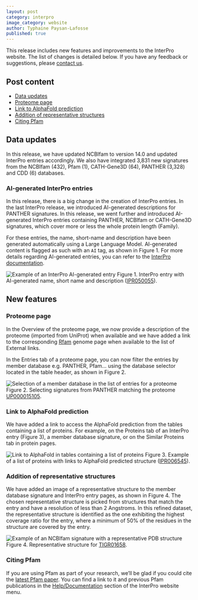 ```yaml
---
layout: post
category: interpro
image_category: website
author: Typhaine Paysan-Lafosse
published: true
---
```


This release includes new features and improvements to the InterPro website. The list of changes is detailed below. If you have any feedback or suggestions, please [contact us](https://www.ebi.ac.uk/support/interpro).

## Post content
- [Data updates](#data-updates)
- [Proteome page](#proteome-page)
- [Link to AlphaFold prediction](#link-to-alphafold-prediction)
- [Addition of representative structures](#addition-of-representative-structures)
- [Citing Pfam](#citing-pfam)

## Data updates
In this release, we have updated NCBIfam to version 14.0 and updated InterPro entries accordingly.
We also have integrated 3,831 new signatures from the NCBIfam (432), Pfam (1), CATH-Gene3D (64), PANTHER (3,328) and CDD (6) databases.

### AI-generated InterPro entries

In this release, there is a big change in the creation of InterPro entries. In the last InterPro release, we introduced AI-generated descriptions for PANTHER signatures. In this release, we went further and introduced AI-generated InterPro entries containing PANTHER, NCBIfam or CATH-Gene3D signatures, which cover more or less the whole protein length (Family).

For these entries, the name, short-name and description have been generated automatically using a Large Language Model. AI-generated content is flagged as such with an `AI` tag, as shown in Figure 1. For more details regarding AI-generated entries, you can refer to the [InterPro documentation](https://interpro-documentation.readthedocs.io/en/latest/llm_descriptions.html).

![Example of an InterPro AI-generated entry]({{site.baseurl}}/assets/media/images/posts/interpro_99_ai_entry.png)
Figure 1. InterPro entry with AI-generated name, short name and description ([IPR050055](https://www.ebi.ac.uk/interpro/entry/InterPro/IPR050055/)).

## New features
### Proteome page
In the Overview of the proteome page, we now provide a description of the proteome (imported from UniProt) when available and we have added a link to the corresponding [Rfam](https://rfam.org/) genome page when available to the list of External links.

In the Entries tab of a proteome page, you can now filter the entries by member database e.g. PANTHER, Pfam… using the database selector located in the table header, as shown in Figure 2.

![Selection of a member database in the list of entries for a proteome]({{site.baseurl}}/assets/media/images/posts/interpro_99_proteome_db_selector.png)
Figure 2. Selecting signatures from PANTHER matching the proteome [UP000015105](https://www.ebi.ac.uk/interpro/proteome/uniprot/UP000015105/entry/panther/#table).

### Link to AlphaFold prediction
We have added a link to access the AlphaFold prediction from the tables containing a list of proteins. For example, on the Proteins tab of an InterPro entry (Figure 3), a member database signature, or on the Similar Proteins tab in protein pages.

![Link to AlphaFold in tables containing a list of proteins]({{site.baseurl}}/assets/media/images/posts/interpro_99_af_link.png)
Figure 3. Example of a list of proteins with links to AlphaFold predicted structure ([IPR006545](https://www.ebi.ac.uk/interpro/entry/InterPro/IPR006545/protein/UniProt/#table)).

### Addition of representative structures
We have added an image of a representative structure to the member database signature and InterPro entry pages, as shown in Figure 4. 
The chosen representative structure is picked from structures that match the entry and have a resolution of less than 2 Angstroms. In this refined dataset, the representative structure is identified as the one exhibiting the highest coverage ratio for the entry, where a minimum of 50% of the residues in the structure are covered by the entry.

![Example of an NCBIfam signature with a representative PDB structure]({{site.baseurl}}/assets/media/images/posts/interpro_99_rep_structure.png)
Figure 4. Representative structure for [TIGR01658](https://www.ebi.ac.uk/interpro/entry/ncbifam/TIGR01658/).

### Citing Pfam
If you are using Pfam as part of your research, we’ll be glad if you could cite the [latest Pfam paper](https://academic.oup.com/nar/advance-article/doi/10.1093/nar/gkaa913/5943818?guestAccessKey=18212916-1e97-4c18-8f4d-b0ba26beeaa8). You can find a link to it and previous Pfam publications in the [Help/Documentation](https://www.ebi.ac.uk/interpro/help/documentation/) section of the InterPro website menu.
